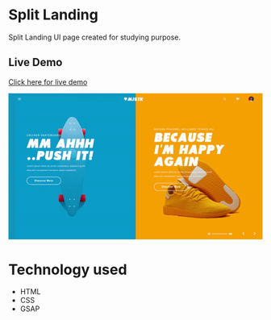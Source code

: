 # Split Landing

Split Landing UI page created for studying purpose.

## Live Demo

[Click here for live demo](https://walissoncom.github.io/split-landing/)

![Image of Website](https://github.com/walissoncom/split-landing/blob/master/split-landing-demo.gif)

# Technology used

- HTML
- CSS
- GSAP